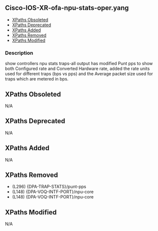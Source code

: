## Cisco-IOS-XR-ofa-npu-stats-oper.yang

- [XPaths Obsoleted](#xpaths-obsoleted)
- [XPaths Deprecated](#xpaths-deprecated)
- [XPaths Added](#xpaths-added)
- [XPaths Removed](#xpaths-removed)
- [XPaths Modified](#xpaths-modified)

### Description

show controllers npu stats traps-all output has modified Punt pps to show both Configured rate and Converted Hardware rate, added the rate units used for different traps (bps vs pps) and the Average packet size used for traps which are metered in bps.

## XPaths Obsoleted

N/A

## XPaths Deprecated

N/A

## XPaths Added

N/A

## XPaths Removed

- (L296)	{DPA-TRAP-STATS}/punt-pps
- (L148)	{DPA-VOQ-INTF-PORT}/npu-core
- (L148)	{DPA-VOQ-INTF-PORT}/npu-core

## XPaths Modified

N/A

